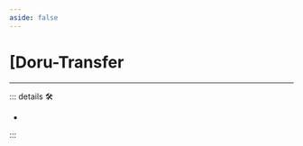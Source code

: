 ```yaml
---
aside: false
---
```

# <py>[<labor>Doru</labor>-Transfer

---

<!-- =================================================== -->
<!-- =================================================== -->
<!-- =================================================== -->
<!-- =================================================== -->
<!-- =================================================== -->
::: details 🛠

-

:::
